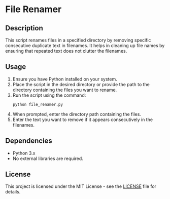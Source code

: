 # File Renamer

## Description
This script renames files in a specified directory by removing specific consecutive duplicate text in filenames. It helps in cleaning up file names by ensuring that repeated text does not clutter the filenames.

## Usage
1. Ensure you have Python installed on your system.
2. Place the script in the desired directory or provide the path to the directory containing the files you want to rename.
3. Run the script using the command:
   ```bash
   python file_renamer.py
   ```
4. When prompted, enter the directory path containing the files.
5. Enter the text you want to remove if it appears consecutively in the filenames.

## Dependencies
- Python 3.x
- No external libraries are required.

## License
This project is licensed under the MIT License - see the [LICENSE](LICENSE) file for details.
